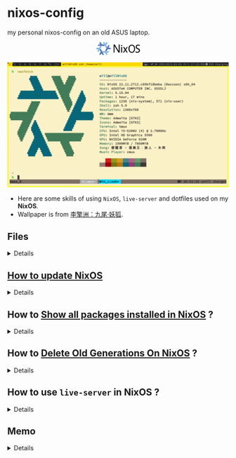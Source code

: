 # nixos-config
my personal nixos-config on an old ASUS laptop.

<div align="center">
	<img width="100" src="/screenshots/nixos.png">
</div>

![](/screenshots/nix.png)

- Here are some skills of using `NixOS`, `live-server` and  dotfiles used on my **NixOS**.
- Wallpaper is from [李擎洲：九尾·妖狐][].

[李擎洲：九尾·妖狐]: https://www.bilibili.com/video/BV1iN4y1F7pm/

## Files

<details>

- [configuration.nix][]
- [vifm][]
- [tmux][]
- [.zshrc][]
- [.vimrc][]
- [.live-server.json][]
- [.npmrc][]

[configuration.nix]: https://github.com/tkuwill/nixos-config/blob/master/etc/nixos/configuration.nix
[.zshrc]: https://github.com/tkuwill/nixos-config/blob/master/.config/.zshrc
[.vimrc]: https://github.com/tkuwill/nixos-config/blob/master/.config/.vimrc
[vifm]: https://github.com/tkuwill/nixos-config/tree/master/.config/vifm
[tmux]: https://github.com/tkuwill/nixos-config/blob/master/.config/tmux/tmux.conf
[.live-server.json]: https://github.com/tkuwill/nixos-config/blob/master/.config/.live-server.json
[.npmrc]: https://github.com/tkuwill/nixos-config/blob/master/.config/.npmrc

</details>

## [How to update NixOS][]

<details>

[How to update NixOS]: https://discourse.nixos.org/t/how-to-upgrade-packages/6151/9

Steps for updating NixOS:  
1. Check and set the latest channel
```bash
sudo nix-channel --list
```
If the channel is not the newest, run: 
```bash
sudo nix-channel --remove nixos
sudo nix-channel --add https://nixos.org/channels/nixos-XX.XX nixos
```
See [Chapter 4. Upgrading NixOS][] to check the latest channel.

[Chapter 4. Upgrading NixOS]: https://nixos.org/manual/nixos/stable/#sec-upgrading
2. Update the channel
```bash
sudo nix-channel --update
```

3. Update the packages
To update all packages declared in NixOS’ **configuration.nix**, use:
```bash
sudo nixos-rebuild switch
```

</details>

## How to [Show all packages installed in NixOS][] ?

<details>

1. Show `environment.systemPackages` in `/etc/nixos/configuration.nix`
```bash
nix-store --query --requisites /run/current-system | cut -d- -f2- | sort | uniq | bat
```
or
```bash
nix-store --query --requisites /run/current-system | cut -c 45-200 | sort | uniq | bat
```

[Show all packages installed in NixOS]: https://functor.tokyo/blog/2018-02-20-show-packages-installed-on-nixos

</details>

## How to [Delete Old Generations On NixOS][] ?

<details>

For system-wide, run:  
1. You can change `30d` to the days you want.
```nix
sudo nix-collect-garbage --delete-older-than 30d
```
or you can run ```sudo nix-collect-garbage -d ``` to delete all old generations. (Of course, **this would make rollback impossible**.)

2. Then run the rebuild command to clean **the boot entries of old generations of nixos**.
```nix
sudo nixos-rebuild switch
```
For per-user, run those commands without `sudo`. Check the [Nix Reference Manual][] for more detailed information.

[Nix Reference Manual]: https://nixos.org/manual/nix/stable/package-management/garbage-collection.html
[Delete Old Generations On NixOS]: https://ersocon.net/articles/nixos-remove-old-generations~0332c9e7-5c49-4cd9-b706-559356e31390

</details>

## How to use `live-server` in NixOS ?

<details>

1. Check [Installing NPM Packages Globally in NixOS][] first.
    - After installing `NPM` and doing the config for npm in shell's rc, run `npm install -g live-server`.
2. Then check [live-server's config][].
    - Remember that the file `.live-server.json` should put in your **home directory**. Set the **root** for live-server, then use the command `live-server` in that **root directory**. It should work smoothly.


[Installing NPM Packages Globally in NixOS]: https://matthewrhone.dev/nixos-npm-globally
[live-server's config]: https://github.com/tapio/live-server/issues/105

</details>


## Memo 

<details>

Next time when installing NixOS, make `/efi` (`/boot`) big enough (**like 1~2GB**), or you will have to delete boot menu constantly.(Of course, maybe it is because I care about the space of `/boot` too much).






</details>

